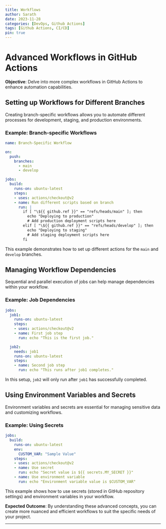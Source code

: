 ```yaml
---
title: Workflows
author: Sarath
date: 2023-11-28
categories: [DevOps, Github Actions]
tags: [Github Actions, CI/CD]
pin: true
---
```


# Advanced Workflows in GitHub Actions

**Objective**: Delve into more complex workflows in GitHub Actions to enhance automation capabilities.

## Setting up Workflows for Different Branches
Creating branch-specific workflows allows you to automate different processes for development, staging, and production environments.

### Example: Branch-specific Workflows
```yaml
name: Branch-Specific Workflow

on:
  push:
    branches:
      - main
      - develop

jobs:
  build:
    runs-on: ubuntu-latest
    steps:
    - uses: actions/checkout@v2
    - name: Run different scripts based on branch
      run: |
        if [ "\${{ github.ref }}" == "refs/heads/main" ]; then
          echo "Deploying to production"
          # Add production deployment scripts here
        elif [ "\${{ github.ref }}" == "refs/heads/develop" ]; then
          echo "Deploying to staging"
          # Add staging deployment scripts here
        fi
```
This example demonstrates how to set up different actions for the `main` and `develop` branches.

## Managing Workflow Dependencies
Sequential and parallel execution of jobs can help manage dependencies within your workflow.

### Example: Job Dependencies
```yaml
jobs:
  job1:
    runs-on: ubuntu-latest
    steps:
    - uses: actions/checkout@v2
    - name: First job step
      run: echo "This is the first job."

  job2:
    needs: job1
    runs-on: ubuntu-latest
    steps:
    - name: Second job step
      run: echo "This runs after job1 completes."
```
In this setup, `job2` will only run after `job1` has successfully completed.

## Using Environment Variables and Secrets
Environment variables and secrets are essential for managing sensitive data and customizing workflows.

### Example: Using Secrets
```yaml
jobs:
  build:
    runs-on: ubuntu-latest
    env:
      CUSTOM_VAR: "Sample Value"
    steps:
    - uses: actions/checkout@v2
    - name: Use secret
      run: echo "Secret value is ${{ secrets.MY_SECRET }}"
    - name: Use environment variable
      run: echo "Environment variable value is $CUSTOM_VAR"
```
This example shows how to use secrets (stored in GitHub repository settings) and environment variables in your workflow.

**Expected Outcome**: By understanding these advanced concepts, you can create more nuanced and efficient workflows to suit the specific needs of your project.

---